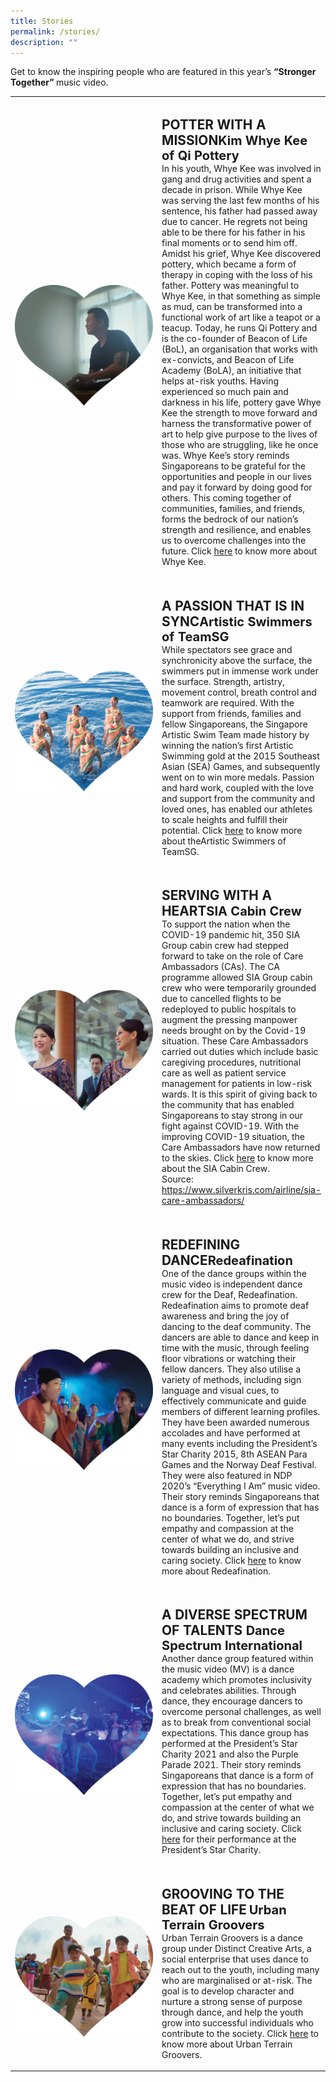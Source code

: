 ```yaml
---
title: Stories
permalink: /stories/
description: ""
---
```

<style>
   @media all and (max-width: 768px) {
   tr {
   width: 92vw !important;
   display: flex;
   flex-direction: column;
   align-items: center;
   }
   td {
   width: 87% !important;
   }
   td p {
   padding-right: 0px !important;
   padding-left: 0px !important;
   }
   }
</style>
Get to know the inspiring people who are featured in this year’s <strong>“Stronger Together” </strong> music video.
<table>
   <tbody>
      <tr>
         <td style="width: 240px; padding-top:2rem;"><img src="/images/KWK Pottery 2.png" alt="image"></td>
         <td style="padding-top: 2rem">
            <b class="red-text" style="font-size: 1.3rem; margin-bottom: 1rem">POTTER WITH A MISSION</b><b class="red-text" style="font-size: 1.25rem">Kim Whye Kee of Qi Pottery</b>
            <p style="margin-top: 0px">In his youth, Whye Kee was involved in gang and drug activities and spent a decade in prison. While Whye Kee was serving the last few months of his sentence, his father had passed away due to cancer. He regrets not being able to be there for his father in his final moments or to send him off. Amidst his grief, Whye Kee discovered pottery, which became a form of therapy in coping with the loss of his father. Pottery was meaningful to Whye Kee, in that something as simple as mud, can be transformed into a functional work of art like a teapot or a teacup. Today, he runs Qi Pottery and is the co-founder of Beacon of Life (BoL), an organisation that works with ex-convicts, and Beacon of Life Academy (BoLA), an initiative that helps at-risk youths. Having experienced so much pain and darkness in his life, pottery gave Whye Kee the strength to move forward and harness the transformative power of art to help give purpose to the lives of those who are struggling, like he once was. Whye Kee’s story reminds Singaporeans to be grateful for the opportunities and people in our lives and pay it forward by doing good for others. This coming together of communities, families, and friends, forms the bedrock of our nation’s strength and resilience, and enables us to overcome challenges into the future.  Click <a href="https://www.youtube.com/watch?v=t8WpLo8NGaI&t=27s">here</a> to know more about Whye Kee.</p>
         </td>
      </tr>
      <tr>
         <td style="width: 240px; padding-top:2rem;"><img src="/images/NDP22 Website 30May20222.png" alt="image"></td>
         <td  style="padding-top: 2rem">
            <b class="red-text" style="font-size: 1.3rem; margin-bottom: 1rem">A PASSION THAT IS IN SYNC</b><b class="red-text" style="font-size: 1.25rem">Artistic Swimmers of TeamSG</b>
            <p style="margin-top: 0px">While spectators see grace and synchronicity above the surface, the swimmers put in immense work under the surface. Strength, artistry, movement control, breath control and teamwork are required. With the support from friends, families and fellow Singaporeans, the Singapore Artistic Swim Team made history by winning the nation’s first Artistic Swimming gold at the 2015 Southeast Asian (SEA) Games, and subsequently went on to win more medals. Passion and hard work, coupled with the love and support from the community and loved ones, has enabled our athletes to scale heights and fulfill their potential.  Click <a href="https://www.youtube.com/watch?v=7hssohRs6FQ">here</a> to know more about theArtistic Swimmers of TeamSG.
            </p>
         </td>
      </tr>
      <tr>
         <td style="width: 240px; padding-top:2rem;"><img src="/images/NDP22 Website 30May2022.png" alt="image"></td>
         <td  style="padding-top: 2rem">
            <b class="red-text" style="font-size: 1.3rem; margin-bottom: 1rem">SERVING WITH A HEART</b><b class="red-text" style="font-size: 1.25rem">SIA Cabin Crew</b>
            <p style="margin-top: 0px">To support the nation when the COVID-19 pandemic hit, 350 SIA Group cabin crew had stepped forward to take on the role of Care Ambassadors (CAs). The CA programme allowed SIA Group cabin crew who were temporarily grounded due to cancelled flights to be redeployed to public hospitals to augment the pressing manpower needs brought on by the Covid-19 situation. These Care Ambassadors carried out duties which include basic caregiving procedures, nutritional care as well as patient service management for patients in low-risk wards. It is this spirit of giving back to the community that has enabled Singaporeans to stay strong in our fight against COVID-19. With the improving COVID-19 situation, the Care Ambassadors have now returned to the skies. Click <a href="https://www.youtube.com/watch?v=hi5S-91bw1s">here</a> to know more about the SIA Cabin Crew.<br>
               Source: <a href="https://www.silverkris.com/airline/sia-care-ambassadors/">https://www.silverkris.com/airline/sia-care-ambassadors/</a> 
            </p>
         </td>
      </tr>
      <tr>
         <td style="width: 240px; padding-top:2rem;"><img src="/images/Stories - Redeafination.png" alt="image"></td>
         <td  style="padding-top: 2rem">
            <b class="red-text" style="font-size: 1.3rem; margin-bottom: 1rem">REDEFINING DANCE</b><b class="red-text" style="font-size: 1.25rem">Redeafination</b>
            <p style="margin-top: 0px">One of the dance groups within the music video is independent dance crew for the Deaf, Redeafination. Redeafination aims to promote deaf awareness and bring the joy of dancing to the deaf community. The dancers are able to dance and keep in time with the music, through feeling floor vibrations or watching their fellow dancers. They also utilise a variety of methods, including sign language and visual cues, to effectively communicate and guide members of different learning profiles. They have been awarded numerous accolades and have performed at many events including the President’s Star Charity 2015, 8th ASEAN Para Games and the Norway Deaf Festival. They were also featured in NDP 2020’s “Everything I Am” music video. Their story reminds Singaporeans that dance is a form of expression that has no boundaries. Together, let’s put empathy and compassion at the center of what we do, and strive towards building an inclusive and caring society. Click <a href="https://www.youtube.com/watch?v=WGd7mDZe5Io">here</a> to know more about Redeafination.</p>
         </td>
      </tr>
      <tr>
         <td style="width: 240px; padding-top:2rem;"><img src="/images/Stories - Dance Spectrum.png" alt="image"></td>
         <td  style="padding-top: 2rem">
            <b class="red-text" style="font-size: 1.3rem; margin-bottom: 1rem">A DIVERSE SPECTRUM OF TALENTS </b>
            <b class="red-text" style="font-size: 1.25rem">Dance Spectrum International</b>
            <p style="margin-top: 0px">Another dance group featured within the music video (MV) is a dance academy which promotes inclusivity and celebrates abilities. Through dance, they encourage dancers to overcome personal challenges, as well as to break from conventional social expectations. This dance group has performed at the President’s Star Charity 2021 and also the Purple Parade 2021. Their story reminds Singaporeans that dance is a form of expression that has no boundaries. Together, let’s put empathy and compassion at the center of what we do, and strive towards building an inclusive and caring society. Click <a href="https://www.youtube.com/watch?v=WE7VcR9XouQ">here</a> for their performance at the President’s Star Charity. 
            </p>
         </td>
      </tr>
      <tr>
         <td style="width: 240px; padding-top:2rem;"><img src="/images/Stories - UTG.png" alt="image"></td>
         <td  style="padding-top: 2rem">
            <b class="red-text" style="font-size: 1.3rem; margin-bottom: 1rem">GROOVING TO THE BEAT OF LIFE</b>
            <b class="red-text" style="font-size: 1.25rem">Urban Terrain Groovers</b>
            <p style="margin-top: 0px">Urban Terrain Groovers is a dance group under Distinct Creative Arts, a social enterprise that uses dance to reach out to the youth, including many who are marginalised or at-risk. The goal is to develop character and nurture a strong sense of purpose through dance, and help the youth grow into successful individuals who contribute to the society. Click <a href="https://www.distinctcreativearts.com/about-us">here</a> to know more about Urban Terrain Groovers.</p>
         </td>
      </tr>
   </tbody>
</table>
